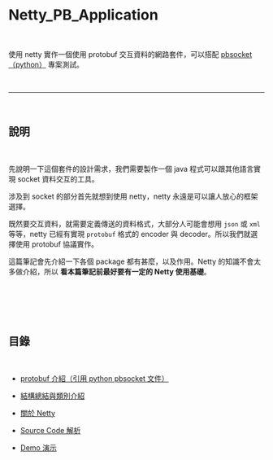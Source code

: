 # Netty_PB_Application

<br>

使用 netty 實作一個使用 protobuf 交互資料的網路套件，可以搭配 [pbsocket（python）](https://github.com/Johnny1110/pbsocket) 專案測試。


<br>

---

<br>

## 說明

<br>

先說明一下這個套件的設計需求，我們需要製作一個 java 程式可以跟其他語言實現 socket 資料交互的工具。

涉及到 socket 的部分首先就想到使用 netty，netty 永遠是可以讓人放心的框架選擇。

既然要交互資料，就需要定義傳送的資料格式，大部分人可能會想用 `json` 或 `xml` 等等，netty 已經有實現 `protobuf` 格式的 encoder 與 decoder。所以我們就選擇使用 protobuf 協議實作。

這篇筆記會先介紹一下各個 package 都有甚麼，以及作用。Netty 的知識不會太多做介紹，所以 __看本篇筆記前最好要有一定的 Netty 使用基礎__。

<br>
<br>
<br>
<br>

## 目錄

<br>

* [protobuf 介紹（引用 python pbsocket 文件）](https://github.com/Johnny1110/pbsocket/blob/main/doc/protobuf&varint32)

* [結構總結與類別介紹](./doc/structureSummary&ClassIntroduction)

* [關於 Netty](./doc/aboutNetty)

* [Source Code 解析](./doc/analysisSourceCode/README.md)

* [Demo 演示](./doc/demo/README.md)


